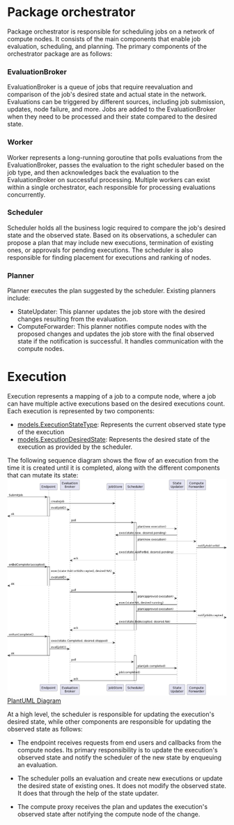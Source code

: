 # Package orchestrator

Package orchestrator is responsible for scheduling jobs on a network of compute nodes. It consists of the main components that enable job evaluation, scheduling, and planning. The primary components of the orchestrator package are as follows:

### EvaluationBroker

EvaluationBroker is a queue of jobs that require reevaluation and comparison of the job's desired state and actual state in the network. Evaluations can be triggered by different sources, including job submission, updates, node failure, and more. Jobs are added to the EvaluationBroker when they need to be processed and their state compared to the desired state.

### Worker

Worker represents a long-running goroutine that polls evaluations from the EvaluationBroker, passes the evaluation to the right scheduler based on the job type, and then acknowledges back the evaluation to the EvaluationBroker on successful processing. Multiple workers can exist within a single orchestrator, each responsible for processing evaluations concurrently.

### Scheduler

Scheduler holds all the business logic required to compare the job's desired state and the observed state. Based on its observations, a scheduler can propose a plan that may include new executions, termination of existing ones, or approvals for pending executions. The scheduler is also responsible for finding placement for executions and ranking of nodes.

### Planner

Planner executes the plan suggested by the scheduler. Existing planners include:
- StateUpdater: This planner updates the job store with the desired changes resulting from the evaluation.
- ComputeForwarder: This planner notifies compute nodes with the proposed changes and updates the job store with the final observed state if the notification is successful. It handles communication with the compute nodes.

# Execution

Execution represents a mapping of a job to a compute node, where a job can have multiple active executions based on the desired executions count. Each execution is represented by two components:
- [models.ExecutionStateType](/pkg/model/execution_state.go): Represents the current observed state type of the execution
- [models.ExecutionDesiredState](/pkg/model/execution_state.go): Represents the desired state of the execution as provided by the scheduler.

The following sequence diagram shows the flow of an execution from the time it is created until it is completed, along with the different components that can mutate its state:
![img.png](../../docs/images/orchestrator-execution-lc.png)
[PlantUML Diagram](https://www.plantuml.com/plantuml/png/hPBBhjiW48RtF0KwArlgUG5KLN5waTf55eswouR0jAN1W33aylOTNDl4JfqSIzaam7mpyy_yNZM1-n1hJHp-Aw4SDu6-V3RIMMN22-KDXUuoGOvSHnwKDJkpzlO0_X-CpsFmczrlW_NGXfjq6iUtuZV8gBlyfhzDeC03xCmF9tdeoVJKFOpXZxPsCU5Vh3znBxi4v-tvGWXv_J2CnEWsxciLK2FX8gWZ5ilpzWUA6QrmHeK7H10V1TFGhFqj_jZzrqybUVzA1u1HUo0IRkkJb87vUMX6dTKwIydR64x8ZqR75CrDOU14uGmY9aTASara-IrHj3662U-eX4PvaCoX9cL-bUCsxSB-NxyD9OPHOuFwUQcQ0svxhMGEtVOSe7kTyqAv6Erj8AOUMeCba-aQ0XHS2701PFdOqJbvLLSYoznKvTiTdpVycOvpvxmzWbnc-wRAG_bepBphqnwprkU5tJL_Tg-Bd9yO_psQmVZbXdUfru8GSWxaSzo-7M3s0tZaDlQbefSxQpHIHQOMRNQ5kcEj_m80)

At a high level, the scheduler is responsible for updating the execution's desired state, while other components are responsible for updating the observed state as follows:
- The endpoint receives requests from end users and callbacks from the compute nodes. Its primary responsibility is to update the execution's observed state and notify the scheduler of the new state by enqueuing an evaluation.

- The scheduler polls an evaluation and create new executions or update the desired state of existing ones. It does not modify the observed state. It does that through the help of the state updater.

- The compute proxy receives the plan and updates the execution's observed state after notifying the compute node of the change.
